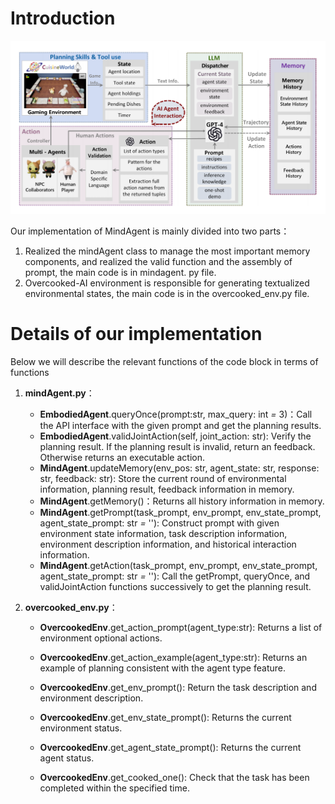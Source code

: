 #  Introduction

![mindAgent](.\\source\\mindagent.png)



Our implementation of MindAgent is mainly divided into two parts：
1. Realized the mindAgent class to manage the most important memory components, and realized the valid function and the assembly of prompt, the main code is in mindagent. py file.
2. Overcooked-AI environment is responsible for generating textualized environmental states, the main code is in the overcooked_env.py file.



# Details of our implementation

Below we will describe the relevant functions of the code block in terms of functions

1. **mindAgent.py**：

   - **EmbodiedAgent**.queryOnce(prompt:str, max_query: int *=* 3)：Call the API interface with the given prompt and get the planning results.
   - **EmbodiedAgent**.validJointAction(self, joint_action: str): Verify the planning result. If the planning result is invalid, return an feedback. Otherwise returns an executable action.
   - **MindAgent**.updateMemory(env_pos: str, agent_state: str, response: str, feedback: str): Store the current round of environmental information, planning result, feedback information  in memory.
   - **MindAgent**.getMemory()：Returns all history information in memory.
   - **MindAgent**.getPrompt(task_prompt, env_prompt, env_state_prompt, agent_state_prompt: str *=* ''): Construct prompt with given environment state information, task description information, environment description information, and historical interaction information.
   - **MindAgent**.getAction(task_prompt, env_prompt, env_state_prompt, agent_state_prompt: str *=* ''): Call the getPrompt, queryOnce, and validJointAction functions successively to get the planning result.

2. **overcooked_env.py**：

   - **OvercookedEnv**.get_action_prompt(agent_type:str): Returns a list of environment optional actions.

   - **OvercookedEnv**.get_action_example(agent_type:str): Returns an example of planning consistent with the agent type feature.

   - **OvercookedEnv**.get_env_prompt(): Return the task description and environment description.

   - **OvercookedEnv**.get_env_state_prompt(): Returns the current environment status.

   - **OvercookedEnv**.get_agent_state_prompt(): Returns the current agent status.

   - **OvercookedEnv**.get_cooked_one(): Check that the task has been completed within the specified time.

     

     
